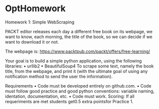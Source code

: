 # OptHomework

Homework 1: Simple WebScraping

PACKT editor releases each day a different free book on its webpage, we want
to know, each morning, the title of the book, so we can decide if we want to
download it or not.

The webpage is:
https://www.packtpub.com/packt/offers/free-learning/

Your goal is to build a simple python application, using the following libraries:
• urllib2
• BeautifulSoup4
To scrape some text, namely the book title, from the webpage, and print it (with the ultimate goal of using any notification method to send the user the information).

Requirements
• Code must be developed entirely on github.com.
• Code must follow good practice and good python conventions:  variable
naming, identation, documentation, etc.
• Code must work.
Scoring: If all requeriments are met students get0.5 extra pointsfor Practice 1.
